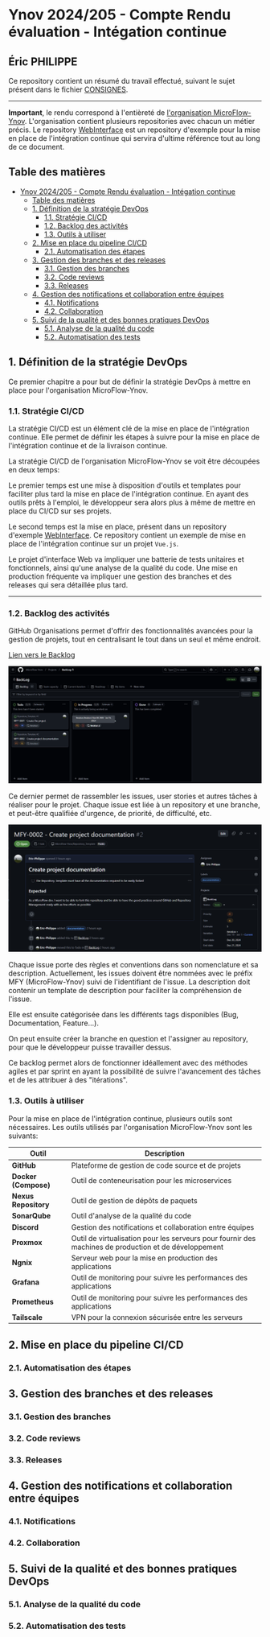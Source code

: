 # Ynov 2024/205 - Compte Rendu évaluation - Intégation continue

## Éric PHILIPPE

Ce repository contient un résumé du travail effectué, suivant le sujet présent dans le fichier [CONSIGNES](./CONSIGNES.pdf).

---

**Important**, le rendu correspond à l'entièreté de [l'organisation MicroFlow-Ynov](https://github.com/MicroFlow-Ynov). L'organisation contient plusieurs repositories avec chacun un métier précis. Le repository [WebInterface](https://github.com/MicroFlow-Ynov/WebInterface) est un repository d'exemple pour la mise en place de l'intégration continue qui servira d'ultime référence tout au long de ce document.

## Table des matières

- [Ynov 2024/205 - Compte Rendu évaluation - Intégation continue](#ynov-2024205---compte-rendu-évaluation---intégation-continue)
  - [Table des matières](#table-des-matières)
  - [1. Définition de la stratégie DevOps](#1-définition-de-la-stratégie-devops)
    - [1.1. Stratégie CI/CD](#11-stratégie-cicd)
    - [1.2. Backlog des activités](#12-backlog-des-activités)
    - [1.3. Outils à utiliser](#13-outils-à-utiliser)
  - [2. Mise en place du pipeline CI/CD](#2-mise-en-place-du-pipeline-cicd)
    - [2.1. Automatisation des étapes](#21-automatisation-des-étapes)
  - [3. Gestion des branches et des releases](#3-gestion-des-branches-et-des-releases)
    - [3.1. Gestion des branches](#31-gestion-des-branches)
    - [3.2. Code reviews](#32-code-reviews)
    - [3.3. Releases](#33-releases)
  - [4. Gestion des notifications et collaboration entre équipes](#4-gestion-des-notifications-et-collaboration-entre-équipes)
    - [4.1. Notifications](#41-notifications)
    - [4.2. Collaboration](#42-collaboration)
  - [5. Suivi de la qualité et des bonnes pratiques DevOps](#5-suivi-de-la-qualité-et-des-bonnes-pratiques-devops)
    - [5.1. Analyse de la qualité du code](#51-analyse-de-la-qualité-du-code)
    - [5.2. Automatisation des tests](#52-automatisation-des-tests)

## 1. Définition de la stratégie DevOps

Ce premier chapitre a pour but de définir la stratégie DevOps à mettre en place pour l'organisation MicroFlow-Ynov.

### 1.1. Stratégie CI/CD

La stratégie CI/CD est un élément clé de la mise en place de l'intégration continue. Elle permet de définir les étapes à suivre pour la mise en place de l'intégration continue et de la livraison continue.

La stratégie CI/CD de l'organisation MicroFlow-Ynov se voit être découpées en deux temps:

Le premier temps est une mise à disposition d'outils et templates pour faciliter plus tard la mise en place de l'intégration continue. En ayant des outils prêts à l'emploi, le développeur sera alors plus à même de mettre en place du CI/CD sur ses projets.

Le second temps est la mise en place, présent dans un repository d'exemple [WebInterface](https://github.com/MicroFlow-Ynov/WebInterface). Ce repository contient un exemple de mise en place de l'intégration continue sur un projet `Vue.js`.

Le projet d'interface Web va impliquer une batterie de tests unitaires et fonctionnels, ainsi qu'une analyse de la qualité du code.
Une mise en production fréquente va impliquer une gestion des branches et des releases qui sera détaillée plus tard.

---

### 1.2. Backlog des activités

GitHub Organisations permet d'offrir des fonctionnalités avancées pour la gestion de projets, tout en centralisant le tout dans un seul et même endroit.

[Lien vers le Backlog](https://github.com/orgs/MicroFlow-Ynov/projects/1)

![Backlog](./ressources/img/backlog.png)

Ce dernier permet de rassembler les issues, user stories et autres tâches à réaliser pour le projet. Chaque issue est liée à un repository et une branche, et peut-être qualifiée d'urgence, de priorité, de difficulté, etc.

![Issue](./ressources/img/issue.png)

Chaque issue porte des règles et conventions dans son nomenclature et sa description. Actuellement, les issues doivent être nommées avec le préfix MFY (MicroFlow-Ynov) suivi de l'identifiant de l'issue. La description doit contenir un template de description pour faciliter la compréhension de l'issue.

Elle est ensuite catégorisée dans les différents tags disponibles (Bug, Documentation, Feature...).

On peut ensuite créer la branche en question et l'assigner au repository, pour que le développeur puisse travailler dessus.

Ce backlog permet alors de fonctionner idéallement avec des méthodes agiles et par sprint en ayant la possibilité de suivre l'avancement des tâches et de les attribuer à des "itérations".

### 1.3. Outils à utiliser

Pour la mise en place de l'intégration continue, plusieurs outils sont nécessaires. Les outils utilisés par l'organisation MicroFlow-Ynov sont les suivants:

| Outil                | Description                                                                                           |
| -------------------- | ----------------------------------------------------------------------------------------------------- |
| **GitHub**           | Plateforme de gestion de code source et de projets                                                    |
| **Docker (Compose)** | Outil de conteneurisation pour les microservices                                                      |
| **Nexus Repository** | Outil de gestion de dépôts de paquets                                                                 |
| **SonarQube**        | Outil d'analyse de la qualité du code                                                                 |
| **Discord**          | Gestion des notifications et collaboration entre équipes                                              |
| **Proxmox**          | Outil de virtualisation pour les serveurs pour fournir des machines de production et de développement |
| **Ngnix**            | Serveur web pour la mise en production des applications                                               |
| **Grafana**          | Outil de monitoring pour suivre les performances des applications                                     |
| **Prometheus**       | Outil de monitoring pour suivre les performances des applications                                     |
| **Tailscale**        | VPN pour la connexion sécurisée entre les serveurs                                                    |

## 2. Mise en place du pipeline CI/CD

### 2.1. Automatisation des étapes

## 3. Gestion des branches et des releases

### 3.1. Gestion des branches

### 3.2. Code reviews

### 3.3. Releases

## 4. Gestion des notifications et collaboration entre équipes

### 4.1. Notifications

### 4.2. Collaboration

## 5. Suivi de la qualité et des bonnes pratiques DevOps

### 5.1. Analyse de la qualité du code

### 5.2. Automatisation des tests
